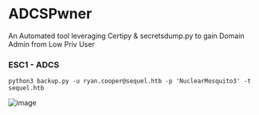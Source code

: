 # ADCSPwner
An Automated tool leveraging Certipy &amp; secretsdump.py to gain Domain Admin from Low Priv User

### ESC1 - ADCS

```
python3 backup.py -u ryan.cooper@sequel.htb -p 'NuclearMosquito3' -t sequel.htb
```

![image](https://github.com/user-attachments/assets/7c8eb551-4cf9-4194-aa5d-b99a7ce5bedb)
